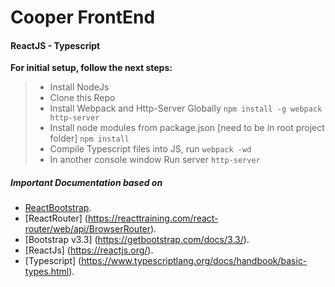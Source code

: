 # Cooper FrontEnd

#### ReactJS - Typescript

**For initial setup, follow the next steps:**
> * Install NodeJs
> * Clone this Repo
> * Install Webpack and Http-Server Globally
> `npm install -g webpack http-server`
> * Install node modules from package.json [need to be in root project folder] `npm install`
> * Compile Typescript files into JS, run `webpack -wd`
> * In another console window Run server `http-server`

##### Important Documentation based on
- [ReactBootstrap](https://react-bootstrap.github.io/getting-started/introduction).
- [ReactRouter] (https://reacttraining.com/react-router/web/api/BrowserRouter).
- [Bootstrap v3.3] (https://getbootstrap.com/docs/3.3/).
- [ReactJs] (https://reactjs.org/).
- [Typescript] (https://www.typescriptlang.org/docs/handbook/basic-types.html).